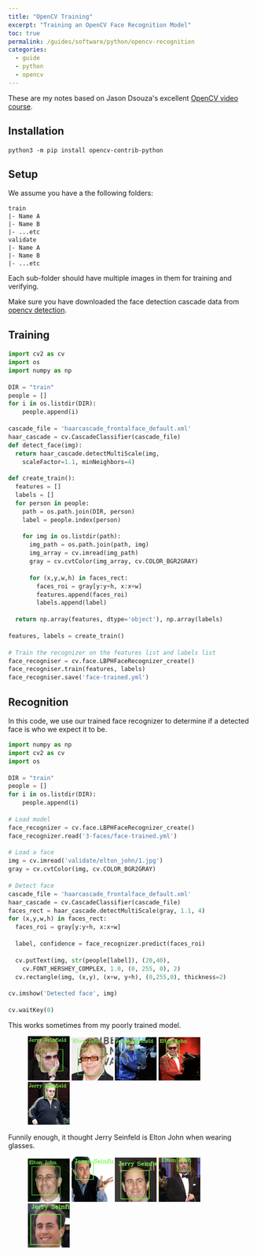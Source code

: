 ```yaml
---
title: "OpenCV Training"
excerpt: "Training an OpenCV Face Recognition Model"
toc: true
permalink: /guides/software/python/opencv-recognition
categories:
  - guide
  - python
  - opencv
---
```


These are my notes based on Jason Dsouza's excellent [OpenCV video course](https://youtu.be/oXlwWbU8l2o).

## Installation

```
python3 -m pip install opencv-contrib-python
```

## Setup

We assume you have a the following folders:

```
train
|- Name A
|- Name B
|- ...etc
validate
|- Name A
|- Name B
|- ...etc
```

Each sub-folder should have multiple images in them for training and verifying.

Make sure you have downloaded the face detection cascade data from [opencv detection](/guides/software/python/opencv-detection).

## Training

```python
import cv2 as cv
import os
import numpy as np

DIR = "train"
people = []
for i in os.listdir(DIR):
    people.append(i)

cascade_file = 'haarcascade_frontalface_default.xml'
haar_cascade = cv.CascadeClassifier(cascade_file)
def detect_face(img):
  return haar_cascade.detectMultiScale(img, 
    scaleFactor=1.1, minNeighbors=4)

def create_train():
  features = []
  labels = []
  for person in people:
    path = os.path.join(DIR, person)
    label = people.index(person)

    for img in os.listdir(path):
      img_path = os.path.join(path, img)
      img_array = cv.imread(img_path)
      gray = cv.cvtColor(img_array, cv.COLOR_BGR2GRAY)

      for (x,y,w,h) in faces_rect:
        faces_roi = gray[y:y+h, x:x+w]
        features.append(faces_roi)
        labels.append(label)

  return np.array(features, dtype='object'), np.array(labels)

features, labels = create_train()

# Train the recognizer on the features list and labels list
face_recogniser = cv.face.LBPHFaceRecognizer_create()
face_recogniser.train(features, labels)
face_recogniser.save('face-trained.yml')
```

## Recognition

In this code, we use our trained face recognizer to determine if a detected face is who we expect it to be.

```python
import numpy as np
import cv2 as cv
import os

DIR = "train"
people = []
for i in os.listdir(DIR):
    people.append(i)

# Load model
face_recognizer = cv.face.LBPHFaceRecognizer_create()
face_recognizer.read('3-faces/face-trained.yml')

# Load a face
img = cv.imread('validate/elton_john/1.jpg')
gray = cv.cvtColor(img, cv.COLOR_BGR2GRAY)

# Detect face
cascade_file = 'haarcascade_frontalface_default.xml'
haar_cascade = cv.CascadeClassifier(cascade_file)
faces_rect = haar_cascade.detectMultiScale(gray, 1.1, 4)
for (x,y,w,h) in faces_rect:
  faces_roi = gray[y:y+h, x:x+w]

  label, confidence = face_recognizer.predict(faces_roi)

  cv.putText(img, str(people[label]), (20,40), 
    cv.FONT_HERSHEY_COMPLEX, 1.0, (0, 255, 0), 2)
  cv.rectangle(img, (x,y), (x+w, y+h), (0,255,0), thickness=2)

cv.imshow('Detected face', img)

cv.waitKey(0)
```

This works sometimes from my poorly trained model.

<figure>
  <img style="width:20%" src="/assets/images/posts/guides/opencv/01_recognize_roi_0.png" alt="">
  <img style="width:20%" src="/assets/images/posts/guides/opencv/01_recognize_roi_1.png" alt="">
  <img style="width:20%" src="/assets/images/posts/guides/opencv/01_recognize_roi_2.png" alt="">
  <img style="width:20%" src="/assets/images/posts/guides/opencv/01_recognize_roi_3.png" alt="">
  <img style="width:20%" src="/assets/images/posts/guides/opencv/01_recognize_roi_4.png" alt="">
</figure>

Funnily enough, it thought Jerry Seinfeld is Elton John when wearing glasses.
 
<figure>
  <img style="width:20%" src="/assets/images/posts/guides/opencv/01_recognize_roi_5.png" alt="">
  <img style="width:20%" src="/assets/images/posts/guides/opencv/01_recognize_roi_6.png" alt="">
  <img style="width:20%" src="/assets/images/posts/guides/opencv/01_recognize_roi_7.png" alt="">
  <img style="width:20%" src="/assets/images/posts/guides/opencv/01_recognize_roi_8.png" alt="">
  <img style="width:20%" src="/assets/images/posts/guides/opencv/01_recognize_roi_9.png" alt="">
</figure>
